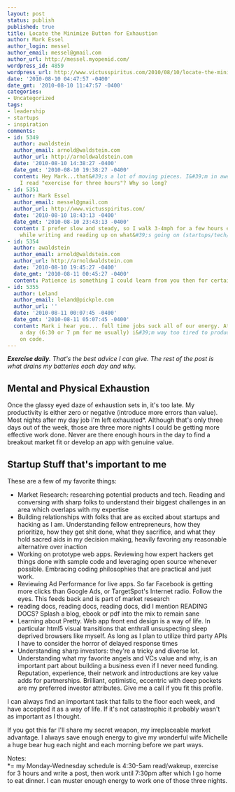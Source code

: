 ```yaml
---
layout: post
status: publish
published: true
title: Locate the Minimize Button for Exhaustion
author: Mark Essel
author_login: messel
author_email: messel@gmail.com
author_url: http://messel.myopenid.com/
wordpress_id: 4859
wordpress_url: http://www.victusspiritus.com/2010/08/10/locate-the-minimize-button-for-exhaustion/
date: '2010-08-10 04:47:57 -0400'
date_gmt: '2010-08-10 11:47:57 -0400'
categories:
- Uncategorized
tags:
- leadership
- startups
- inspiration
comments:
- id: 5349
  author: awaldstein
  author_email: arnold@waldstein.com
  author_url: http://arnoldwaldstein.com
  date: '2010-08-10 14:38:27 -0400'
  date_gmt: '2010-08-10 19:38:27 -0400'
  content: Hey Mark...that&#39;s a lot of moving pieces. I&#39;m in awe of your concentration.<br><br>Did
    I read "exercise for three hours"? Why so long?
- id: 5351
  author: Mark Essel
  author_email: messel@gmail.com
  author_url: http://www.victusspiritus.com/
  date: '2010-08-10 18:43:13 -0400'
  date_gmt: '2010-08-10 23:43:13 -0400'
  content: I prefer slow and steady, so I walk 3-4mph for a few hours each morning
    while writing and reading up on what&#39;s going on (startups/tech/marketing)
- id: 5354
  author: awaldstein
  author_email: arnold@waldstein.com
  author_url: http://arnoldwaldstein.com
  date: '2010-08-10 19:45:27 -0400'
  date_gmt: '2010-08-11 00:45:27 -0400'
  content: Patience is something I could learn from you then for certain Mark!
- id: 5355
  author: Leland
  author_email: leland@pickple.com
  author_url: ''
  date: '2010-08-11 00:07:45 -0400'
  date_gmt: '2010-08-11 05:07:45 -0400'
  content: Mark i hear you... full time jobs suck all of our energy. At the end of
    a day (6:30 or 7 pm for me usually) i&#39;m way too tired to productively work
    on code.
---
```

<p><I><b>Exercise daily</b>. That's  the best advice I can give. The rest of the post is what drains my batteries each day and why.</I></p>
<h2>Mental and Physical Exhaustion</h2>
<p>Once the glassy eyed daze of exhaustion sets in, it's too late. My productivity is either zero or negative (introduce more errors than value). Most nights after my day job I'm left exhausted*. Although that's only three days out of the week, those are three more nights I could be getting more effective work done. Never are there enough hours in the day to find a breakout market fit or develop an app with genuine value. </p>
<h2>Startup Stuff that's important to me</h2>
<p>These are a few of my favorite things:</p>
<ul>
<li>Market Research: researching potential products and tech. Reading and conversing with sharp folks to understand their biggest challenges in an area which overlaps with my expertise</li>
<li>Building relationships with folks that are as excited about startups and hacking as I am. Understanding fellow entrepreneurs, how they prioritize, how they get shit done, what they sacrifice, and what they hold sacred aids in my decision making, heavily favoring any reasonable alternative over inaction</li>
<li>Working on prototype web apps. Reviewing how expert hackers get things done with sample code and leveraging open source whenever possible. Embracing coding philosophies that are practical and just work.</li>
<li>Reviewing Ad Performance for live apps. So far Facebook is getting more clicks than Google Ads, or TargetSpot's Internet radio. Follow the eyes. This feeds back and is part of market research</li>
<li>reading docs, reading docs, reading docs, did I mention READING DOCS? Splash a blog, ebook or pdf into the mix to remain sane</li>
<li>Learning about Pretty. Web app front end design is a way of life. In particular html5 visual transitions that enthrall unsuspecting sleep deprived browsers like myself. As long as I plan to utilize third party APIs I have to consider the horror of delayed response times</li>
<li>Understanding sharp investors: they're a tricky and diverse lot. Understanding what my favorite angels and VCs value and why, is an important part about building a business even if I never need funding. Reputation, experience, their network and introductions are key value adds for partnerships. Brilliant, optimistic, eccentric with deep pockets are my preferred investor attributes. Give me a call if you fit this profile.</li>
</ul>
<p>I can always find an important task that falls to the floor each week, and have accepted it as a way of life. If it's not catastrophic it probably wasn't as important as I thought.</p>
<p>If you got this far I'll share my secret weapon, my irreplaceable market advantage. I always save enough energy to give my wonderful wife Michelle a huge bear hug each night and each morning before we part ways.</p>
<p>Notes:<br />
*= my Monday-Wednesday schedule is 4:30-5am read/wakeup, exercise for 3 hours and write a post, then work until 7:30pm after which I go home to eat dinner. I can muster enough energy to work one of those three nights.</p>
